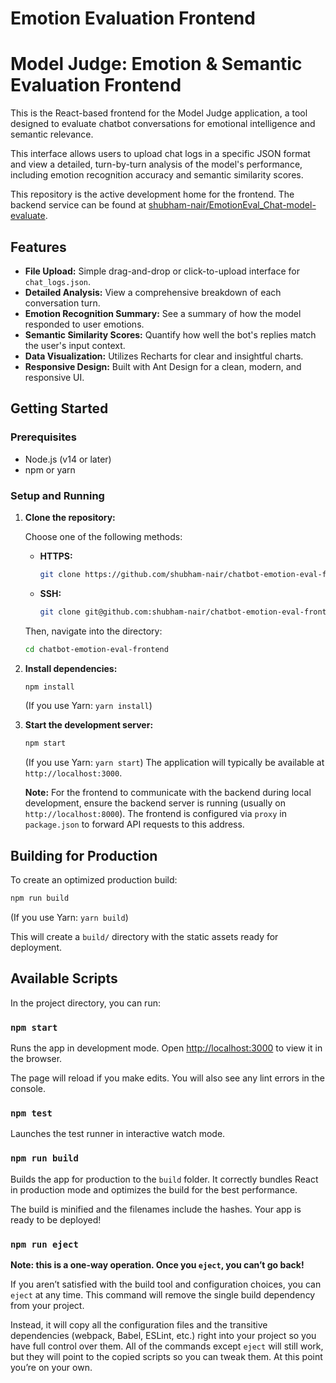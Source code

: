 # Emotion Evaluation Frontend

# Model Judge: Emotion & Semantic Evaluation Frontend

This is the React-based frontend for the Model Judge application, a tool designed to evaluate chatbot conversations for emotional intelligence and semantic relevance.

This interface allows users to upload chat logs in a specific JSON format and view a detailed, turn-by-turn analysis of the model's performance, including emotion recognition accuracy and semantic similarity scores.

This repository is the active development home for the frontend. The backend service can be found at [shubham-nair/EmotionEval_Chat-model-evaluate](https://github.com/shubham-nair/EmotionEval_Chat-model-evaluate).

## Features

- **File Upload:** Simple drag-and-drop or click-to-upload interface for `chat_logs.json`.
- **Detailed Analysis:** View a comprehensive breakdown of each conversation turn.
- **Emotion Recognition Summary:** See a summary of how the model responded to user emotions.
- **Semantic Similarity Scores:** Quantify how well the bot's replies match the user's input context.
- **Data Visualization:** Utilizes Recharts for clear and insightful charts.
- **Responsive Design:** Built with Ant Design for a clean, modern, and responsive UI.

## Getting Started

### Prerequisites

- Node.js (v14 or later)
- npm or yarn

### Setup and Running

1.  **Clone the repository:**

    Choose one of the following methods:

    *   **HTTPS:**
        ```bash
        git clone https://github.com/shubham-nair/chatbot-emotion-eval-frontend.git
        ```
    *   **SSH:**
        ```bash
        git clone git@github.com:shubham-nair/chatbot-emotion-eval-frontend.git
        ```

    Then, navigate into the directory:
    ```bash
    cd chatbot-emotion-eval-frontend
    ```

2.  **Install dependencies:**
    ```bash
    npm install
    ```
    (If you use Yarn: `yarn install`)

3.  **Start the development server:**
    ```bash
    npm start
    ```
    (If you use Yarn: `yarn start`)
    The application will typically be available at `http://localhost:3000`.

    **Note:** For the frontend to communicate with the backend during local development, ensure the backend server is running (usually on `http://localhost:8000`). The frontend is configured via `proxy` in `package.json` to forward API requests to this address.

## Building for Production

To create an optimized production build:

```bash
npm run build
```
(If you use Yarn: `yarn build`)

This will create a `build/` directory with the static assets ready for deployment.

## Available Scripts

In the project directory, you can run:

### `npm start`

Runs the app in development mode.
Open [http://localhost:3000](http://localhost:3000) to view it in the browser.

The page will reload if you make edits.
You will also see any lint errors in the console.

### `npm test`

Launches the test runner in interactive watch mode.

### `npm run build`

Builds the app for production to the `build` folder.
It correctly bundles React in production mode and optimizes the build for the best performance.

The build is minified and the filenames include the hashes.
Your app is ready to be deployed!

### `npm run eject`

**Note: this is a one-way operation. Once you `eject`, you can’t go back!**

If you aren’t satisfied with the build tool and configuration choices, you can `eject` at any time. This command will remove the single build dependency from your project.

Instead, it will copy all the configuration files and the transitive dependencies (webpack, Babel, ESLint, etc.) right into your project so you have full control over them. All of the commands except `eject` will still work, but they will point to the copied scripts so you can tweak them. At this point you’re on your own.
